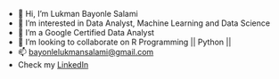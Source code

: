 - 👋 Hi, I’m Lukman Bayonle Salami 
- 👀 I’m interested in Data Analyst, Machine Learning and Data Science 
- 🌱 I’m a Google Certified Data Analyst 
- 💞️ I’m looking to collaborate on R Programming || Python || 
- 📫 bayonlelukmansalami@gmail.com 
- Check my  [LinkedIn](https://www.linkedin.com/in/salamibayonlelukman/)
<!---
bayonlelukmansalami/bayonlelukmansalami is a ✨ special ✨ repository because its `README.md` (this file) appears on your GitHub profile.
You can click the Preview link to take a look at your changes.
--->
